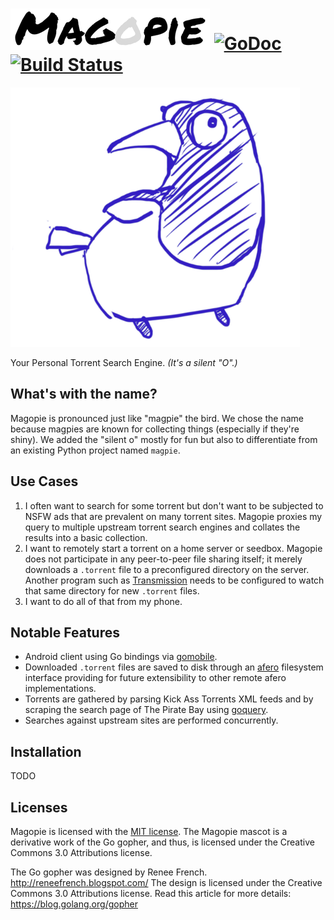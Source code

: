 # ![Magopie][magopietext] [![GoDoc][godoc-badge]][godoc] [![Build Status][travis-badge]][travis]
![Magopie Mascot][mascot]

Your Personal Torrent Search Engine. *(It's a silent "O".)*


## What's with the name?
Magopie is pronounced just like "magpie" the bird. We chose the name because
magpies are known for collecting things (especially if they're shiny). We added
the "silent o" mostly for fun but also to differentiate from an existing Python
project named `magpie`.

## Use Cases
1. I often want to search for some torrent but don't want to be subjected to
   NSFW ads that are prevalent on many torrent sites. Magopie proxies my query
   to multiple upstream torrent search engines and collates the results into a
   basic collection.
2. I want to remotely start a torrent on a home server or seedbox. Magopie does
   not participate in any peer-to-peer file sharing itself; it merely downloads
   a `.torrent` file to a preconfigured directory on the server. Another
   program such as [Transmission][transmission] needs to be configured to watch
   that same directory for new `.torrent` files.
3. I want to do all of that from my phone.

## Notable Features
* Android client using Go bindings via [gomobile][gomobile].
* Downloaded `.torrent` files are saved to disk through an [afero][afero]
  filesystem interface providing for future extensibility to other remote afero
  implementations.
* Torrents are gathered by parsing Kick Ass Torrents XML feeds and by scraping
  the search page of The Pirate Bay using [goquery][goquery].
* Searches against upstream sites are performed concurrently.

## Installation
TODO

## Licenses
Magopie is licensed with the [MIT license](LICENSE).
The Magopie mascot is a derivative work of the Go gopher, and thus, is licensed under 
the Creative Commons 3.0 Attributions license.

The Go gopher was designed by Renee French. http://reneefrench.blogspot.com/
The design is licensed under the Creative Commons 3.0 Attributions license.
Read this article for more details: https://blog.golang.org/gopher

[godoc]: https://godoc.org/github.com/gophergala2016/magopie "GoDoc"
[godoc-badge]: https://godoc.org/github.com/gophergala2016/magopie?status.svg "GoDoc Badge"
[travis]: https://travis-ci.org/gophergala2016/magopie "Travis CI"
[travis-badge]: https://travis-ci.org/gophergala2016/magopie.svg?branch=master
[transmission]: http://www.transmissionbt.com/ "Transmission"
[gomobile]: https://github.com/golang/mobile "gomobile"
[afero]: https://github.com/spf13/afero "Afero"
[goquery]: https://github.com/PuerkitoBio/goquery "goquery"
[mascot]: https://raw.githubusercontent.com/gophergala2016/magopie/master/magopie.png "Magopie Mascot"
[magopietext]: https://raw.githubusercontent.com/gophergala2016/magopie/master/magopie_logo_text.png "Magopie"
